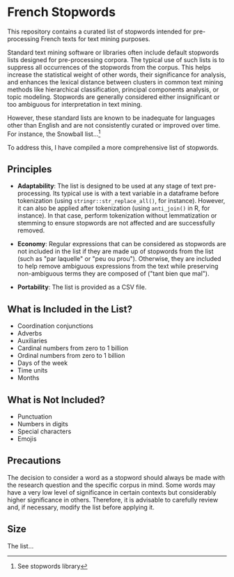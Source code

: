# French Stopwords

This repository contains a curated list of stopwords intended for pre-processing French texts for text mining purposes.

Standard text mining software or libraries often include default stopwords lists designed for pre-processing corpora. The typical use of such lists is to suppress all occurrences of the stopwords from the corpus. This helps increase the statistical weight of other words, their significance for analysis, and enhances the lexical distance between clusters in common text mining methods like hierarchical classification, principal components analysis, or topic modeling. Stopwords are generally considered either insignificant or too ambiguous for interpretation in text mining.

However, these standard lists are known to be inadequate for languages other than English and are not consistently curated or improved over time. For instance, the Snowball list...[^1]

To address this, I have compiled a more comprehensive list of stopwords.

## Principles

- **Adaptability**: The list is designed to be used at any stage of text pre-processing. Its typical use is with a text variable in a dataframe before tokenization (using `stringr::str_replace_all()`, for instance). However, it can also be applied after tokenization (using `anti_join()` in R, for instance). In that case, perform tokenization without lemmatization or stemming to ensure stopwords are not affected and are successfully removed.

- **Economy**: Regular expressions that can be considered as stopwords are not included in the list if they are made up of stopwords from the list (such as "par laquelle" or "peu ou prou"). Otherwise, they are included to help remove ambiguous expressions from the text while preserving non-ambiguous terms they are composed of ("tant bien que mal").

- **Portability**: The list is provided as a CSV file.

## What is Included in the List?

- Coordination conjunctions
- Adverbs
- Auxiliaries
- Cardinal numbers from zero to 1 billion
- Ordinal numbers from zero to 1 billion
- Days of the week
- Time units
- Months

## What is Not Included?

- Punctuation
- Numbers in digits
- Special characters
- Emojis

## Precautions

The decision to consider a word as a stopword should always be made with the research question and the specific corpus in mind. Some words may have a very low level of significance in certain contexts but considerably higher significance in others. Therefore, it is advisable to carefully review and, if necessary, modify the list before applying it.

## Size

The list...

[^1]: See stopwords library
